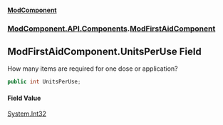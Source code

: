 #### [ModComponent](index.md 'index')
### [ModComponent.API.Components](index.md#ModComponent.API.Components 'ModComponent.API.Components').[ModFirstAidComponent](ModFirstAidComponent.md 'ModComponent.API.Components.ModFirstAidComponent')

## ModFirstAidComponent.UnitsPerUse Field

How many items are required for one dose or application?

```csharp
public int UnitsPerUse;
```

#### Field Value
[System.Int32](https://docs.microsoft.com/en-us/dotnet/api/System.Int32 'System.Int32')